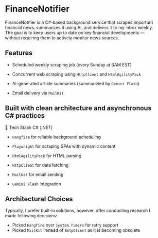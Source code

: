 # FinanceNotifier

FinanceNotifier is a C#-based background service that scrapes important financial news, summarizes it using AI, and delivers it to my inbox weekly. 
The goal is to keep users up to date on key financial developments — without requiring them to actively monitor news sources.

## Features
- Scheduled weekly scraping job (every Sunday at 6AM EST)

- Concurrent web scraping using `HttpClient` and `HtmlAgilityPack`

- AI-generated article summaries (summarizied by `Gemini Flash`)

- Email delivery via `MailKit`

## Built with clean architecture and asynchronous C# practices

📌 Tech Stack
C# (.NET)

- `Hangfire` for reliable background scheduling

- `Playwright` for scraping SPAs with dynamic content

- `HtmlAgilityPack` for HTML parsing

- `HttpClient` for data fetching

- `MailKit` for email sending

- `Gemini Flash` integration


## Architectural Choices

Typically, I prefer built-in solutions, however, after conducting research I made following decisions:

- Picked `Hangfire` over `System.Timers` for retry support
- Picked `MailKit` instead of `SmtpClient` as it is becoming obsolete
